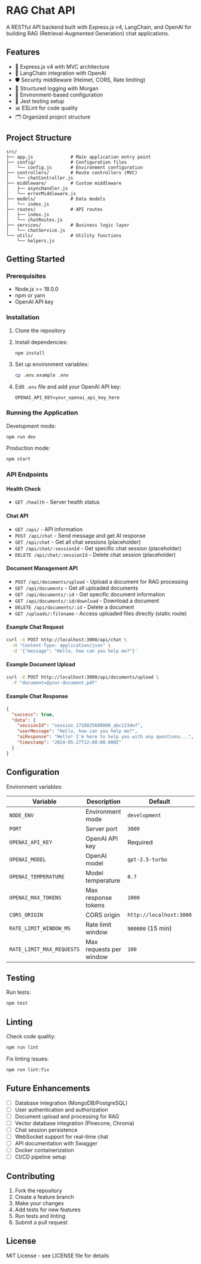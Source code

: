 # RAG Chat API

A RESTful API backend built with Express.js v4, LangChain, and OpenAI for building RAG (Retrieval-Augmented Generation) chat applications.

## Features

- 🚀 Express.js v4 with MVC architecture
- 🤖 LangChain integration with OpenAI
- 🛡️ Security middleware (Helmet, CORS, Rate limiting)
- 📝 Structured logging with Morgan
- 🔧 Environment-based configuration
- 🧪 Jest testing setup
- 📊 ESLint for code quality
- 🗂️ Organized project structure

## Project Structure

```
src/
├── app.js              # Main application entry point
├── config/             # Configuration files
│   └── config.js       # Environment configuration
├── controllers/        # Route controllers (MVC)
│   └── chatController.js
├── middleware/         # Custom middleware
│   ├── asyncHandler.js
│   └── errorMiddleware.js
├── models/             # Data models
│   └── index.js
├── routes/             # API routes
│   ├── index.js
│   └── chatRoutes.js
├── services/           # Business logic layer
│   └── chatService.js
└── utils/              # Utility functions
    └── helpers.js
```

## Getting Started

### Prerequisites

- Node.js >= 18.0.0
- npm or yarn
- OpenAI API key

### Installation

1. Clone the repository
2. Install dependencies:

   ```bash
   npm install
   ```

3. Set up environment variables:
   ```bash
   cp .env.example .env
   ```
4. Edit `.env` file and add your OpenAI API key:
   ```
   OPENAI_API_KEY=your_openai_api_key_here
   ```

### Running the Application

Development mode:

```bash
npm run dev
```

Production mode:

```bash
npm start
```

### API Endpoints

#### Health Check

- `GET /health` - Server health status

#### Chat API

- `GET /api/` - API information
- `POST /api/chat` - Send message and get AI response
- `GET /api/chat` - Get all chat sessions (placeholder)
- `GET /api/chat/:sessionId` - Get specific chat session (placeholder)
- `DELETE /api/chat/:sessionId` - Delete chat session (placeholder)

#### Document Management API

- `POST /api/documents/upload` - Upload a document for RAG processing
- `GET /api/documents` - Get all uploaded documents
- `GET /api/documents/:id` - Get specific document information
- `GET /api/documents/:id/download` - Download a document
- `DELETE /api/documents/:id` - Delete a document
- `GET /uploads/:filename` - Access uploaded files directly (static route)

#### Example Chat Request

```bash
curl -X POST http://localhost:3000/api/chat \
  -H "Content-Type: application/json" \
  -d '{"message": "Hello, how can you help me?"}'
```

#### Example Document Upload

```bash
curl -X POST http://localhost:3000/api/documents/upload \
  -F "document=@your-document.pdf"
```

#### Example Chat Response

```json
{
  "success": true,
  "data": {
    "sessionId": "session_1716825600000_abc123def",
    "userMessage": "Hello, how can you help me?",
    "aiResponse": "Hello! I'm here to help you with any questions...",
    "timestamp": "2024-05-27T12:00:00.000Z"
  }
}
```

## Configuration

Environment variables:

| Variable                  | Description             | Default                 |
| ------------------------- | ----------------------- | ----------------------- |
| `NODE_ENV`                | Environment mode        | `development`           |
| `PORT`                    | Server port             | `3000`                  |
| `OPENAI_API_KEY`          | OpenAI API key          | Required                |
| `OPENAI_MODEL`            | OpenAI model            | `gpt-3.5-turbo`         |
| `OPENAI_TEMPERATURE`      | Model temperature       | `0.7`                   |
| `OPENAI_MAX_TOKENS`       | Max response tokens     | `1000`                  |
| `CORS_ORIGIN`             | CORS origin             | `http://localhost:3000` |
| `RATE_LIMIT_WINDOW_MS`    | Rate limit window       | `900000` (15 min)       |
| `RATE_LIMIT_MAX_REQUESTS` | Max requests per window | `100`                   |

## Testing

Run tests:

```bash
npm test
```

## Linting

Check code quality:

```bash
npm run lint
```

Fix linting issues:

```bash
npm run lint:fix
```

## Future Enhancements

- [ ] Database integration (MongoDB/PostgreSQL)
- [ ] User authentication and authorization
- [ ] Document upload and processing for RAG
- [ ] Vector database integration (Pinecone, Chroma)
- [ ] Chat session persistence
- [ ] WebSocket support for real-time chat
- [ ] API documentation with Swagger
- [ ] Docker containerization
- [ ] CI/CD pipeline setup

## Contributing

1. Fork the repository
2. Create a feature branch
3. Make your changes
4. Add tests for new features
5. Run tests and linting
6. Submit a pull request

## License

MIT License - see LICENSE file for details

